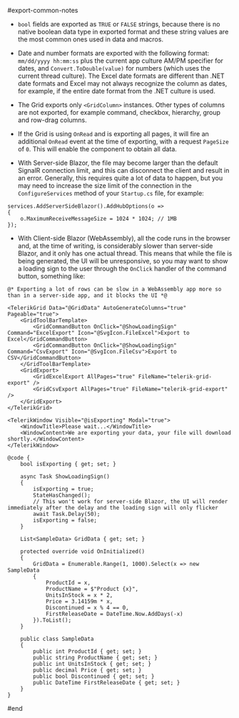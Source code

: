 #export-common-notes
* `bool` fields are exported as `TRUE` or `FALSE` strings, because there is no native boolean data type in exported format and these string values are the most common ones used in data and macros.

* Date and number formats are exported with the following format: `mm/dd/yyyy hh:mm:ss` plus the current app culture AM/PM specifier for dates, and `Convert.ToDouble(value)` for numbers (which uses the current thread culture). The Excel date formats are different than .NET date formats and Excel may not always recognize the column as dates, for example, if the entire date format from the .NET culture is used.

* The Grid exports only `<GridColumn>` instances. Other types of columns are not exported, for example command, checkbox, hierarchy, group and row-drag columns.

* If the Grid is using `OnRead` and is exporting all pages, it will fire an additional `OnRead` event at the time of exporting, with a request `PageSize` of `0`. This will enable the component to obtain all data.

* With Server-side Blazor, the file may become larger than the default SignalR connection limit, and this can disconnect the client and result in an error. Generally, this requires quite a lot of data to happen, but you may need to increase the size limit of the connection in the `ConfigureServices` method of your `Startup.cs` file, for example:

````C#.skip-repl
services.AddServerSideBlazor().AddHubOptions(o =>
{
    o.MaximumReceiveMessageSize = 1024 * 1024; // 1MB
});
````

* With Client-side Blazor (WebAssembly), all the code runs in the browser and, at the time of writing, is considerably slower than server-side Blazor, and it only has one actual thread. This means that while the file is being generated, the UI will be unresponsive, so you may want to show a loading sign to the user through the `OnClick` handler of the command button, something like:

````RAZOR.skip-repl Component
@* Exporting a lot of rows can be slow in a WebAssembly app more so than in a server-side app, and it blocks the UI *@
        
<TelerikGrid Data="@GridData" AutoGenerateColumns="true" Pageable="true">
    <GridToolBarTemplate>
        <GridCommandButton OnClick="@ShowLoadingSign" Command="ExcelExport" Icon="@SvgIcon.FileExcel">Export to Excel</GridCommandButton>
        <GridCommandButton OnClick="@ShowLoadingSign" Command="CsvExport" Icon="@SvgIcon.FileCsv">Export to CSV</GridCommandButton>
    </GridToolBarTemplate>
    <GridExport>
        <GridExcelExport AllPages="true" FileName="telerik-grid-export" />
        <GridCsvExport AllPages="true" FileName="telerik-grid-export" />
    </GridExport>
</TelerikGrid>
        
<TelerikWindow Visible="@isExporting" Modal="true">
    <WindowTitle>Please wait...</WindowTitle>
    <WindowContent>We are exporting your data, your file will download shortly.</WindowContent>
</TelerikWindow>
        
@code {
    bool isExporting { get; set; }
        
    async Task ShowLoadingSign()
    {
        isExporting = true;
        StateHasChanged();
        // This won't work for server-side Blazor, the UI will render immediately after the delay and the loading sign will only flicker
        await Task.Delay(50);
        isExporting = false;
    }
        
    List<SampleData> GridData { get; set; }
        
    protected override void OnInitialized()
    {
        GridData = Enumerable.Range(1, 1000).Select(x => new SampleData
        {
            ProductId = x,
            ProductName = $"Product {x}",
            UnitsInStock = x * 2,
            Price = 3.14159m * x,
            Discontinued = x % 4 == 0,
            FirstReleaseDate = DateTime.Now.AddDays(-x)
        }).ToList();
    }
        
    public class SampleData
    {
        public int ProductId { get; set; }
        public string ProductName { get; set; }
        public int UnitsInStock { get; set; }
        public decimal Price { get; set; }
        public bool Discontinued { get; set; }
        public DateTime FirstReleaseDate { get; set; }
    }
}
````
#end
